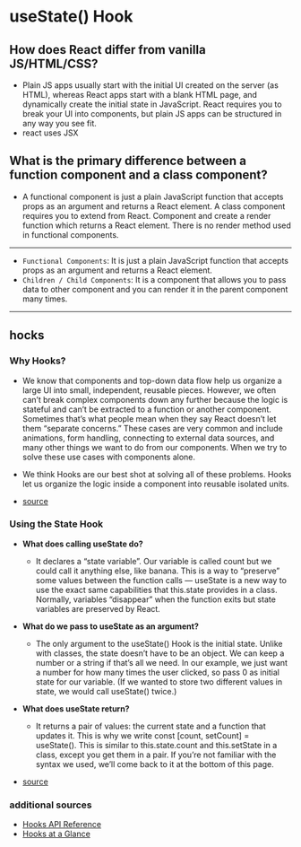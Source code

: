 # useState() Hook

## How does React differ from vanilla JS/HTML/CSS?
- Plain JS apps usually start with the initial UI created on the server (as HTML), whereas React apps start with a blank HTML page, and dynamically create the initial state in JavaScript. React requires you to break your UI into components, but plain JS apps can be structured in any way you see fit.
- react uses JSX 
## What is the primary difference between a function component and a class component?
- A functional component is just a plain JavaScript function that accepts props as an argument and returns a React element. A class component requires you to extend from React. Component and create a render function which returns a React element. There is no render method used in functional components.

---

- `Functional Components`: It is just a plain JavaScript function that accepts props as an argument and returns a React element.
- `Children / Child Components`: It is a component that allows you to pass data to other component and you can render it in the parent component many times.

---

## hocks

### Why Hooks?
- We know that components and top-down data flow help us organize a large UI into small, independent, reusable pieces. However, we often can’t break complex components down any further because the logic is stateful and can’t be extracted to a function or another component. Sometimes that’s what people mean when they say React doesn’t let them “separate concerns.”
These cases are very common and include animations, form handling, connecting to external data sources, and many other things we want to do from our components. When we try to solve these use cases with components alone.
- We think Hooks are our best shot at solving all of these problems. Hooks let us organize the logic inside a component into reusable isolated units.

- [source](https://medium.com/@dan_abramov/making-sense-of-react-hooks-fdbde8803889)

### Using the State Hook

- **What does calling useState do?** 
    - It declares a “state variable”. Our variable is called count but we could call it anything else, like banana. This is a way to “preserve” some values between the function calls — useState is a new way to use the exact same capabilities that this.state provides in a class. Normally, variables “disappear” when the function exits but state variables are preserved by React.

- **What do we pass to useState as an argument?**
    - The only argument to the useState() Hook is the initial state. Unlike with classes, the state doesn’t have to be an object. We can keep a number or a string if that’s all we need. In our example, we just want a number for how many times the user clicked, so pass 0 as initial state for our variable. (If we wanted to store two different values in state, we would call useState() twice.)

- **What does useState return?**
    - It returns a pair of values: the current state and a function that updates it. This is why we write const [count, setCount] = useState(). This is similar to this.state.count and this.setState in a class, except you get them in a pair. If you’re not familiar with the syntax we used, we’ll come back to it at the bottom of this page.
- [source](https://reactjs.org/docs/hooks-state.html)

### additional sources
- [Hooks API Reference](https://reactjs.org/docs/hooks-reference.html)
- [Hooks at a Glance](https://reactjs.org/docs/hooks-overview.html)